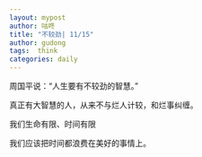 ```yaml
---
layout: mypost
author: 咕咚
title: "不较劲| 11/15"
author: gudong
tags:  think
categories: daily
---
```


周国平说：“人生要有不较劲的智慧。”

真正有大智慧的人，从来不与烂人计较，和烂事纠缠。

我们生命有限、时间有限

我们应该把时间都浪费在美好的事情上。
